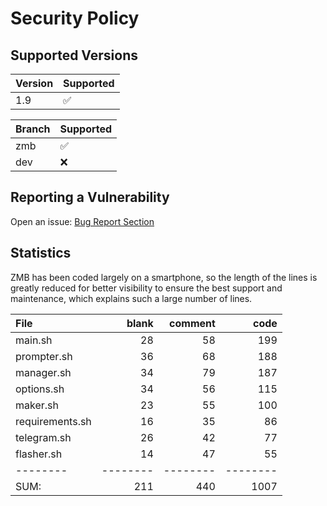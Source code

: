 # Security Policy

## Supported Versions

| Version | Supported          |
| ------- | ------------------ |
| 1.9     | :white_check_mark: |

| Branch | Supported          |
| ------ | ------------------ |
| zmb    | :white_check_mark: |
| dev    | :x:                |

## Reporting a Vulnerability

Open an issue: [Bug Report Section](https://github.com/grm34/ZenMaxBuilder/issues/new/choose)

## Statistics

ZMB has been coded largely on a smartphone, so the length of the lines is greatly reduced for better visibility to ensure the best support and maintenance, which explains such a large number of lines.

| File            |    blank |  comment |     code |
| :-------------- | -------: | -------: | -------: |
| main.sh         |       28 |       58 |      199 |
| prompter.sh     |       36 |       68 |      188 |
| manager.sh      |       34 |       79 |      187 |
| options.sh      |       34 |       56 |      115 |
| maker.sh        |       23 |       55 |      100 |
| requirements.sh |       16 |       35 |       86 |
| telegram.sh     |       26 |       42 |       77 |
| flasher.sh      |       14 |       47 |       55 |
| --------        | -------- | -------- | -------- |
| SUM:            |      211 |      440 |     1007 |
